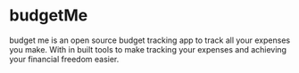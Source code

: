 # budgetMe
budget me is an open source budget tracking app to track all your expenses you make. With in built tools to make tracking your expenses and achieving your financial freedom easier.
